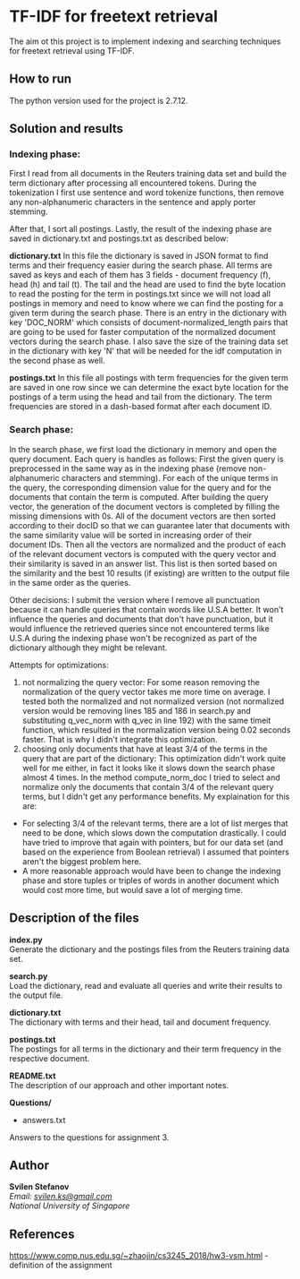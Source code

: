
# TF-IDF for freetext retrieval

The aim ot this project is to implement indexing and searching techniques for freetext retrieval using TF-IDF.

## How to run

The python version used for the project is 2.7.12.

## Solution and results

### Indexing phase:

First I read from all documents in the Reuters training data set and build the term dictionary after processing all encountered tokens.
During the tokenization I first use sentence and word tokenize functions, then remove any non-alphanumeric characters in the sentence and apply porter stemming.

After that, I sort all postings. Lastly, the result of the indexing phase are saved in dictionary.txt and postings.txt as described below:

**dictionary.txt**
In this file the dictionary is saved in JSON format to find terms and their frequency easier during the search phase. 
All terms are saved as keys and each of them has 3 fields - document frequency (f), head (h) and tail (t). 
The tail and the head are used to find the byte location to read the posting for the term in postings.txt since we will not load all postings in memory and need to know where we can find the posting for a given term during the search phase. 
There is an entry in the dictionary with key 'DOC_NORM' which consists of document-normalized_length pairs 
that are going to be used for faster computation of the normalized document vectors during the search phase. 
I also save the size of the training data set in the dictionary with key 'N' that will be needed for the idf computation in the second phase as well.

**postings.txt**
In this file all postings with term frequencies for the given term are saved in one row since we can determine the exact byte location for the postings of a term using the head and tail from the dictionary. 
The term frequencies are stored in a dash-based format after each document ID.

### Search phase:
In the search phase, we first load the dictionary in memory and open the query document.
Each query is handles as follows: 
First the given query is preprocessed in the same way as in the indexing phase (remove non-alphanumeric characters and stemming).
For each of the unique terms in the query, the corresponding dimension value for the query and for the documents that contain the term is computed. 
After building the query vector, the generation of the document vectors is completed by filling the missing dimensions with 0s. 
All of the document vectors are then sorted according to their docID so that we can guarantee later that documents with the same similarity value will be sorted in increasing order of their document IDs. 
Then all the vectors are normalized and the product of each of the relevant document vectors is computed with the query vector and their similarity is saved in an answer list. 
This list is then sorted based on the similarity and the best 10 results (if existing) are written to the output file in the same order as the queries.

Other decisions: 
I submit the version where I remove all punctuation because it can handle queries that contain words like U.S.A better. 
It won't influence the queries and documents that don't have punctuation, but it would influence the retrieved queries 
since not encountered terms like U.S.A during the indexing phase won't be recognized as part of the dictionary although 
they might be relevant.

Attempts for optimizations: 
1) not normalizing the query vector:
For some reason removing the normalization of the query vector takes me more time on average. 
I tested both the normalized and not normalized version (not normalized version would be removing lines 185 and 186 
in search.py and substituting q_vec_norm with q_vec in line 192) with the same timeit function, which resulted in the normalization version being 0.02 seconds faster. 
That is why I didn't integrate this optimization.
2) choosing only documents that have at least 3/4 of the terms in the query that are part of the dictionary:
This optimization didn't work quite well for me either, in fact it looks like it slows down the search phase almost 4 times. 
In the method compute_norm_doc I tried to select and normalize only the documents that contain 3/4 of the relevant query terms, but I didn't get any performance benefits. 
My explaination for this are:
- For selecting 3/4 of the relevant terms, there are a lot of list merges that need to be done, which slows down the computation drastically. 
I could have tried to improve that again with pointers, but for our data set (and based on the experience from Boolean retrieval) 
I assumed that pointers aren't the biggest problem here.
- A more reasonable approach would have been to change the indexing phase and store tuples or triples of words in another document which would cost more time, 
but would save a lot of merging time.

## Description of the files

**index.py**<br />
Generate the dictionary and the postings files from the Reuters training data set.

**search.py**<br />
Load the dictionary, read and evaluate all queries and write their results to the output file.

**dictionary.txt**<br />
The dictionary with terms and their head, tail and document frequency.

**postings.txt**<br />
The postings for all terms in the dictionary and their term frequency in the respective document.

**README.txt**<br />
The description of our approach and other important notes.

**Questions/**<br />
* answers.txt <br />

Answers to the questions for assignment 3.

## Author
**Svilen Stefanov** <br />
*Email: svilen.ks@gmail.com* <br />
*National University of Singapore*

## References
https://www.comp.nus.edu.sg/~zhaojin/cs3245_2018/hw3-vsm.html - definition of the assignment 






